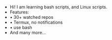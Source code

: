 - Hi! I am learning bash scripts, and Linux scripts.
- Features:
- • 30+ watched repos
- • Termux, no notifications
- • use bash
- And many more...
